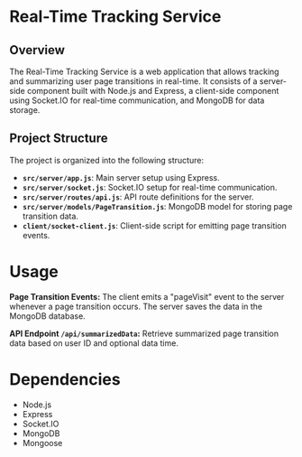 # Real-Time Tracking Service

## Overview

The Real-Time Tracking Service is a web application that allows tracking and summarizing user page transitions in real-time. It consists of a server-side component built with Node.js and Express, a client-side component using Socket.IO for real-time communication, and MongoDB for data storage.

## Project Structure

The project is organized into the following structure:


- **`src/server/app.js`**: Main server setup using Express.
- **`src/server/socket.js`**: Socket.IO setup for real-time communication.
- **`src/server/routes/api.js`**: API route definitions for the server.
- **`src/server/models/PageTransition.js`**: MongoDB model for storing page transition data.
- **`client/socket-client.js`**: Client-side script for emitting page transition events.

# Usage

**Page Transition Events:**
The client emits a "pageVisit" event to the server whenever a page transition occurs. The server saves the data in the MongoDB database.

**API Endpoint `/api/summarizedData`:**
Retrieve summarized page transition data based on user ID and optional data time.

# Dependencies

- Node.js
- Express
- Socket.IO
- MongoDB
- Mongoose


